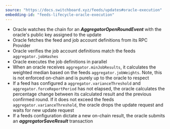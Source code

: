 ```yaml
---
source: "https://docs.switchboard.xyz/feeds/updates#oracle-execution"
embedding-id: "feeds-lifecycle-oracle-execution"
---
```

- Oracle watches the chain for an **_AggregatorOpenRoundEvent_** with the
  oracle's public key assigned to the update
- Oracle fetches the feed and job account definitions from its RPC Provider
- Oracle verifies the job account definitions match the feeds
  `aggregator.jobHashes`
- Oracle executes the job definitions in parallel
- When an oracle receives `aggregator.minJobResults`, it calculates the weighted
  median based on the feeds `aggregator.jobWeights`. Note, this is not enforced
  on-chain and is purely up to the oracle to respect
- If a feed has configured a `aggregator.varianceThreshold` and
  `aggregator.forceReportPeriod` has not elapsed, the oracle calculates the
  percentage change between its calculated result and the previous confirmed
  round. If it does not exceed the feeds `aggregator.varianceThreshold`, the
  oracle drops the update request and waits for new update request
- If a feeds configuration dictate a new on-chain result, the oracle submits an
  **_aggregatorSaveResult_** transaction